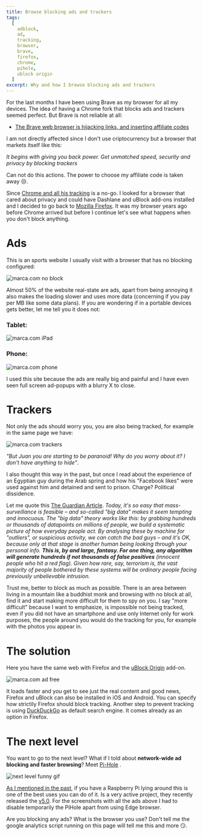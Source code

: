 ```yaml
---
title: Browse blocking ads and trackers
tags:
  [
    adblock,
    ad,
    tracking,
    browser,
    brave,
    firefox,
    chrome,
    pihole,
    ublock origin
  ]
excerpt: Why and how I browse blocking ads and trackers
---
```


For the last months I have been using Brave as my browser for all my devices. The idea of having a Chrome fork that blocks ads and trackers seemed perfect. But Brave is not reliable at all:
- [The Brave web browser is hijacking links, and inserting affiliate codes](https://davidgerard.co.uk/blockchain/2020/06/06/the-brave-web-browser-is-hijacking-links-and-inserting-affiliate-codes/)

I am not directly affected since I don't use criptocurrency but a browser that markets itself like this: 

*It begins with giving you back power. Get unmatched speed, security and privacy by blocking trackers* 

Can not do this actions. The power to choose my affiliate code is taken away :unamused:.

Since [Chrome and all his tracking](https://clark.com/technology/google-chrome-do-not-track/) is a no-go. I looked for a browser that cared about privacy and could have Dashlane and uBlock add-ons installed and I decided to go back to [Mozilla Firefox](https://www.mozilla.org/es-ES/firefox). It was my browser years ago before Chrome arrived but before I continue let's see what happens when you don't block anything. 

# Ads

This is an sports website I usually visit with a browser that has no blocking configured:

![marca.com no block](../images/marca_browser.png)

Almost 50% of the website real-state are ads, apart from being annoying it also makes the loading slower and uses more data (concerning if you pay per MB like some data plans). If you are wondering if in a portable devices gets better, let me tell you it does not:

### Tablet:

![marca.com iPad](../images/marca_ipad.png)

### Phone:

![marca.com phone](../images/marca_phone.png)

I used this site because the ads are really big and painful and I have even seen full screen ad-popups with a blurry X to close.

# Trackers

Not only the ads should worry you, you are also being tracked, for example in the same page we have:

![marca.com trackers](../images/trackers.png)

*"But Juan you are starting to be paranoid! Why do you worry about it? I don't have anything to hide"*. 

I also thought this way in the past, but once I read about the experience of an Egyptian guy during the Arab spring and how his "Facebook likes" were used against him and detained and sent to prison. Charge? Political dissidence. 

Let me quote this [The Guardian Article](https://www.theguardian.com/commentisfree/2013/feb/11/riot-software-tracked-online-social-networks). *Today, it's so easy that mass-surveillance is feasible – and so-called "big data" makes it seem tempting and innocuous.
The "big data" theory works like this: by grabbing hundreds or thousands of datapoints on millions of people, we build a systematic picture of how everyday people act. By analysing these by machine for "outliers", or suspicious activity, we can catch the bad guys – and it's OK, because only at that stage is another human being looking through your personal info.
**This is, by and large, fantasy. For one thing, any algorithm will generate hundreds if not thousands of false positives** (innocent people who hit a red flag). Given how rare, say, terrorism is, the vast majority of people bothered by these systems will be ordinary people facing previously unbelievable intrusion.*

Trust me, better to block as much as possible. There is an area between living in a mountain like a buddhist monk and browsing with no block at all, find it and start making more difficult for them to spy on you. I say "more difficult" because I want to emphasize, is impossible not being tracked, even if you did not have an smartphone and use only Internet only for work purposes, the people around you would do the tracking for you, for example with the photos you appear in.

# The solution

Here you have the same web with Firefox and the [uBlock Origin](https://addons.mozilla.org/en-US/firefox/addon/ublock-origin/) add-on.

![marca.com ad free](../images/marca_adfree.png)

It loads faster and you get to see just the real content and good news, Firefox and uBlock can also be installed in iOS and Android. You can specify how strictily Firefox should block tracking. Another step to prevent tracking is using [DuckDuckGo](https://duckduckgo.com/) as default search engine. It comes already as an option in Firefox.

# The next level

You want to go to the next level? What if I told about **network-wide ad blocking and faster browsing**? Meet [Pi-Hole](https://pi-hole.net/) .

![next level funny gif](https://media.giphy.com/media/f9Rrghj6TDckb5nZZR/giphy.gif)

[As I mentioned in the past](https://juan.pallares.me/raspberry-pi-hole-vpn/), if you have a Raspberry Pi lying around this is one of the best uses you can do of it. Is a very active project, they recently released the [v5.0](https://pi-hole.net/2020/05/10/pi-hole-v5-0-is-here/). For the screenshots with all the ads above I had to disable temporarily the PiHole apart from using Edge browser.

Are you blocking any ads? What is the browser you use? Don't tell me the google analytics script running on this page will tell me this and more :smirk:.
